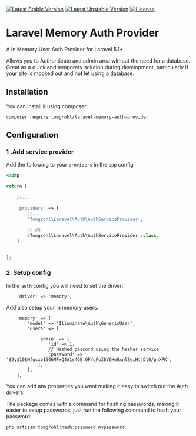 [![Latest Stable Version](https://poser.pugx.org/tomgrohl/laravel-memory-auth-provider/v/stable)](https://packagist.org/packages/tomgrohl/laravel-memory-auth-provider)
[![Latest Unstable Version](https://poser.pugx.org/tomgrohl/laravel-memory-auth-provider/v/unstable)](https://packagist.org/packages/tomgrohl/laravel-memory-auth-provider)
[![License](https://poser.pugx.org/tomgrohl/laravel-memory-auth-provider/license)](https://packagist.org/packages/tomgrohl/laravel-memory-auth-provider)

# Laravel Memory Auth Provider

A In Memory User Auth Provider for Laravel 5.1+.

Allows you to Authenticate and admin area without the need for a database. 
Great as a quick and temporary solution during development, 
particularly if your site is mocked out and not let using a database.


## Installation

You can install it using composer:

`composer require tomgrohl/laravel-memory-auth-provider`


## Configuration

### 1 .Add service provider

Add the following to your `providers` in the `app` config

```php
<?php

return [
    
    //...
    
    'providers' => [
        //...    
        'Tomgrohl\Laravel\Auth\AuthServiceProvider',
        
        // OR
        \Tomgrohl\Laravel\Auth\AuthServiceProvider::class,
    ]
    
    
];

```

### 2. Setup config

In the `auth` config you will need to set the driver:

```
    'driver' => 'memory',
```

Add also setup your in memory users:

```
    'memory' => [
        'model' => 'Illuminate\Auth\GenericUser',
        'users' => [
    
            'admin' => [
                'id' => 1,
                // Hashed passord using the hasher service
                'password' => '$2y$10$Mfusxb1546MFxQ4A1s4GE.OF/gFuI8Y6Hw9xnlZeiHtjDl0/pnXPK',
            ],
        ],
    ],
```

You can add any properties you want making it easy to switch out the Auth drivers.

The package comes with a command for hashing passwords, making it easier to setup passwords, just run the following command to hash your password:

```
php artisan tomgrohl:hash:password mypassword
```